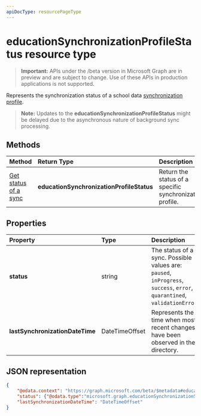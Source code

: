```yaml
---
apiDocType: resourcePageType
---
```

# educationSynchronizationProfileStatus resource type

> **Important:** APIs under the /beta version in Microsoft Graph are in preview and are subject to change. Use of these APIs in production applications is not supported.

Represents the synchronization status of a school data [synchronization profile](educationsynchronizationprofile.md). 

> **Note:** Updates to the **educationSynchronizationProfileStatus** might be delayed due to the asynchronous nature of background sync processing.

## Methods

| Method | Return Type | Description |
|:-|:-|:-|
| [Get status of a sync](../api/educationsynchronizationprofilestatus_get.md) | **educationSynchronizationProfileStatus** | Return the status of a specific synchronization profile. |

## Properties

| Property | Type | Description |
|:-|:-|:-|
| **status** | string | The status of a sync. Possible values are: `paused`, `inProgress`, `success`, `error`, `quarantined`, `validationError`. |
| **lastSynchronizationDateTime** | DateTimeOffset | Represents the time when most recent changes have been observed in the directory.  |

## JSON representation
<!-- {
  "blockType": "resource",
  "optionalProperties": [

  ],
  "@odata.type": "#microsoft.graph.educationSynchronizationProfileStatus"
}-->

```json
{
    "@odata.context": "https://graph.microsoft.com/beta/$metadata#education/synchronizationProfiles('{id}')/profileStatus/$entity",
    "status": {"@odata.type":"microsoft.graph.educationSynchronizationStatus"},
    "lastSynchronizationDateTime": "DateTimeOffset"
}
```